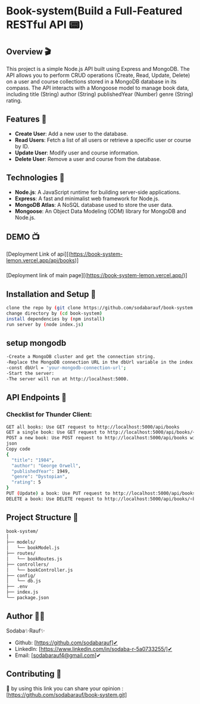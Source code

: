 # Book-system(Build a Full-Featured RESTful API 📟)

## Overview 🎬

This project is a simple Node.js API built using Express and MongoDB. The API allows you to perform CRUD operations (Create, Read, Update, Delete) on a user and course collections stored in a MongoDB database in its compass. The API interacts with a Mongoose model to manage book data, including title (String)
author (String)
publishedYear (Number)
genre (String)
rating.

## Features 🎯

- **Create User**: Add a new user to the database.
- **Read Users**: Fetch a list of all users or retrieve a specific user or course by ID.
- **Update User**: Modify user and course information.
- **Delete User**: Remove a user and course from the database.

## Technologies 📢

- **Node.js**: A JavaScript runtime for building server-side applications.
- **Express**: A fast and minimalist web framework for Node.js.
- **MongoDB Atlas**: A NoSQL database used to store the user data.
- **Mongoose**: An Object Data Modeling (ODM) library for MongoDB and Node.js.

## DEMO 📺
[Deployment Link of api][(https://book-system-lemon.vercel.app/api/books)]
###
[Deployment link of main page][(https://book-system-lemon.vercel.app/)]

## Installation and Setup 🔌

   ```bash
   clone the repo by (git clone https://github.com/sodabarauf/book-system.git)
   change directory by (cd book-system)
   install dependencies by (npm install)
   run server by (node index.js)
   ```
## setup mongodb
```bash
-Create a MongoDB cluster and get the connection string.
-Replace the MongoDB connection URL in the dbUrl variable in the index.js file:
-const dbUrl = 'your-mongodb-connection-url';
-Start the server:
-The server will run at http://localhost:5000.
```



## API Endpoints 👧
### Checklist for Thunder Client:
```bash
GET all books: Use GET request to http://localhost:5000/api/books
GET a single book: Use GET request to http://localhost:5000/api/books/<book-id>
POST a new book: Use POST request to http://localhost:5000/api/books with a JSON body like:
json
Copy code
{
  "title": "1984",
  "author": "George Orwell",
  "publishedYear": 1949,
  "genre": "Dystopian",
  "rating": 5
}
PUT (Update) a book: Use PUT request to http://localhost:5000/api/books/<book-id> with updated JSON data.
DELETE a book: Use DELETE request to http://localhost:5000/api/books/<book-id>
```

## Project Structure 📝
```bash
book-system/
│
├── models/
│   └── bookModel.js
├── routes/
│   └── bookRoutes.js
├── controllers/
│   └── bookController.js
├── config/
│   └── db.js
├── .env
├── index.js
└── package.json
```

## Author 👩‍💼
Sodaba✨Rauf✨
- Github: [https://github.com/sodabarauf]✔
- LinkedIn: [https://www.linkedin.com/in/sodaba-r-5a0733255/]✔
- Email: [sodabarauf4@gmail.com]✔

## Contributing 🤝
🎇 by using this link you can share your opinion : [https://github.com/sodabarauf/book-system.git]
